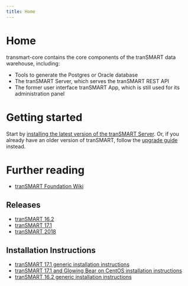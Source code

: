 ```yaml
---
title: Home
---
```

# Home

transmart-core contains the core components of the tranSMART data warehouse, including:

* Tools to generate the Postgres or Oracle database
* The tranSMART Server, which serves the tranSMART REST API
* The former user interface tranSMART App, which is still used for its administration panel

# Getting started

Start by [installing the latest version of the tranSMART Server](installation). Or, if you already have an older version of tranSMART, follow the [upgrade guide](upgrade) instead.

# Further reading

* [tranSMART Foundation Wiki](https://wiki.transmartfoundation.org/)

## Releases
* [tranSMART 16.2](https://wiki.transmartfoundation.org/pages/viewpage.action?pageId=10126184)
* [tranSMART 17.1](https://wiki.transmartfoundation.org/display/transmartwiki/tranSMART+2017+Server+release)
* [tranSMART 2018](https://wiki.transmartfoundation.org/display/transmartwiki/tranSMART+2018+Full+Platform+Release)

## Installation Instructions
* [tranSMART 17.1 generic installation instructions](installation)
* [tranSMART 17.1 and Glowing Bear on CentOS installation instructions](https://wiki.transmartfoundation.org/pages/viewpage.action?pageId=17006983)
* [tranSMART 16.2 generic installation instructions](https://wiki.transmartfoundation.org/display/transmartwiki/Installing+tranSMART)
